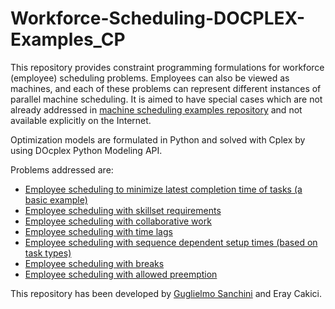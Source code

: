 # Workforce-Scheduling-DOCPLEX-Examples_CP

This repository provides constraint programming formulations for workforce (employee) scheduling problems. Employees can also be viewed as machines, and each of these problems can represent different instances of parallel machine scheduling. It is aimed to have special cases which are not already addressed in [machine scheduling examples repository](https://github.com/ErayCakici/Machine-Scheduling-DOCPLEX-Examples_CP) and not available explicitly on the Internet.

Optimization models are formulated in Python and solved with Cplex by using DOcplex Python Modeling API.

Problems addressed are:

- [Employee scheduling to minimize latest completion time of tasks (a basic example)](https://github.com/ErayCakici/Test__Workforce-Scheduling-DOCPLEX-Examples_CP/blob/main/00_Basic.ipynb)
- [Employee scheduling with skillset requirements](https://github.com/ErayCakici/Test__Workforce-Scheduling-DOCPLEX-Examples_CP/blob/main/01_Skills.ipynb)
- [Employee scheduling with collaborative work](https://github.com/ErayCakici/Test__Workforce-Scheduling-DOCPLEX-Examples_CP/blob/main/02_Collaborative.ipynb)
- [Employee scheduling with time lags](https://github.com/ErayCakici/Test__Workforce-Scheduling-DOCPLEX-Examples_CP/blob/main/03_TimeLags.ipynb)
- [Employee scheduling with sequence dependent setup times (based on task types)](https://github.com/ErayCakici/Test__Workforce-Scheduling-DOCPLEX-Examples_CP/blob/main/04_SeqDep.ipynb)
- [Employee scheduling with breaks](https://github.com/ErayCakici/Test__Workforce-Scheduling-DOCPLEX-Examples_CP/blob/main/05_Breaks.ipynb)
- [Employee scheduling with allowed preemption](https://github.com/ErayCakici/Test__Workforce-Scheduling-DOCPLEX-Examples_CP/blob/main/06_Preemption.ipynb)

This repository has been developed by [Guglielmo Sanchini](https://github.com/guglielmosanchini) and Eray Cakici.
